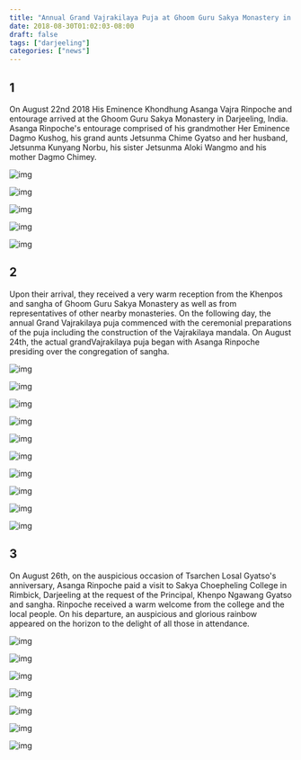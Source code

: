 ```yaml
---
title: "Annual Grand Vajrakilaya Puja at Ghoom Guru Sakya Monastery in Darjeeling, India (Part I)"
date: 2018-08-30T01:02:03-08:00
draft: false
tags: ["darjeeling"]
categories: ["news"]
---
```



## 1

On August 22nd 2018 His Eminence Khondhung Asanga Vajra Rinpoche and entourage arrived at the Ghoom Guru Sakya Monastery in Darjeeling, India. Asanga Rinpoche's entourage comprised of his grandmother Her Eminence Dagmo Kushog, his grand aunts Jetsunma Chime Gyatso and her husband, Jetsunma Kunyang Norbu, his sister Jetsunma Aloki Wangmo and his mother Dagmo Chimey.


![img](https://raw.githubusercontent.com/thogmedorje/up/master/uPic/640-20200510115141203.jpeg)

![img](https://raw.githubusercontent.com/thogmedorje/up/master/uPic/640-20200510115152305.jpeg)

![img](https://raw.githubusercontent.com/thogmedorje/up/master/uPic/640-20200510115200325.jpeg)

![img](https://raw.githubusercontent.com/thogmedorje/up/master/uPic/640-20200510115209674.jpeg)

![img](https://raw.githubusercontent.com/thogmedorje/up/master/uPic/640-20200510115217263.jpeg)


## 2

Upon their arrival, they received a very warm reception from the Khenpos and sangha of Ghoom Guru Sakya Monastery as well as from representatives of other nearby monasteries. On the following day, the annual Grand Vajrakilaya puja commenced with the ceremonial preparations of the puja including the construction of the Vajrakilaya mandala. On August 24th, the actual grandVajrakilaya puja began with Asanga Rinpoche presiding over the congregation of sangha.


![img](https://raw.githubusercontent.com/thogmedorje/up/master/uPic/640-20200510115225742.jpeg)

![img](https://raw.githubusercontent.com/thogmedorje/up/master/uPic/640-20200510115238015.jpeg)

![img](https://raw.githubusercontent.com/thogmedorje/up/master/uPic/640-20200510115303451.jpeg)

![img](https://raw.githubusercontent.com/thogmedorje/up/master/uPic/640-20200510115317094.jpeg)

![img](https://raw.githubusercontent.com/thogmedorje/up/master/uPic/640-20200510115336203.jpeg)

![img](https://raw.githubusercontent.com/thogmedorje/up/master/uPic/640-20200510115346331.jpeg)

![img](https://raw.githubusercontent.com/thogmedorje/up/master/uPic/640-20200510115355312.jpeg)

![img](https://raw.githubusercontent.com/thogmedorje/up/master/uPic/640-20200510115403984.jpeg)

![img](https://raw.githubusercontent.com/thogmedorje/up/master/uPic/640-20200510115412192.jpeg)

![img](https://raw.githubusercontent.com/thogmedorje/up/master/uPic/640-20200510115419901.jpeg)


## 3

On August 26th, on the auspicious occasion of Tsarchen Losal Gyatso's anniversary, Asanga Rinpoche paid a visit to Sakya Choepheling College in Rimbick, Darjeeling at the request of the Principal, Khenpo Ngawang Gyatso and sangha. Rinpoche received a warm welcome from the college and the local people. On his departure, an auspicious and glorious rainbow appeared on the horizon to the delight of all those in attendance.


![img](https://raw.githubusercontent.com/thogmedorje/up/master/uPic/640-20200510115428164.jpeg)

![img](https://raw.githubusercontent.com/thogmedorje/up/master/uPic/640-20200510115435313.jpeg)

![img](https://raw.githubusercontent.com/thogmedorje/up/master/uPic/640-20200510115443422.jpeg)

![img](https://raw.githubusercontent.com/thogmedorje/up/master/uPic/640-20200510115451388.jpeg)

![img](https://raw.githubusercontent.com/thogmedorje/up/master/uPic/640-20200510115500575.jpeg)

![img](https://raw.githubusercontent.com/thogmedorje/up/master/uPic/640-20200510115511126.jpeg)

![img](https://mmbiz.qpic.cn/mmbiz_jpg/jZ6aUbzt6IS07x6kicvicZXKhibtwnd8Jm3tPAQujyticIzmfxMh7ia7ZB4wGwd6rpL8uycYKCb4A6juzo7Zte7EPTw/640?wx_fmt=jpeg&wxfrom=5&wx_lazy=1&wx_co=1)



